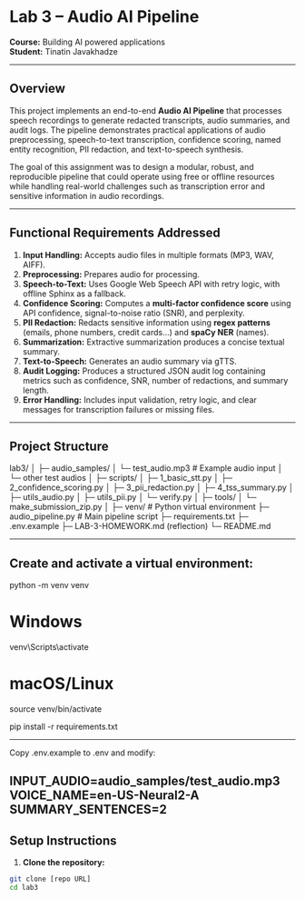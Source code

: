 # Lab 3 – Audio AI Pipeline

**Course:** Building AI powered applications  
**Student:** Tinatin Javakhadze

---

## Overview

This project implements an end-to-end **Audio AI Pipeline** that processes speech recordings to generate redacted transcripts, audio summaries, and audit logs. The pipeline demonstrates practical applications of audio preprocessing, speech-to-text transcription, confidence scoring, named entity recognition, PII redaction, and text-to-speech synthesis.

The goal of this assignment was to design a modular, robust, and reproducible pipeline that could operate using free or offline resources while handling real-world challenges such as transcription error and sensitive information in audio recordings.

---

## Functional Requirements Addressed

1. **Input Handling:** Accepts audio files in multiple formats (MP3, WAV, AIFF).
2. **Preprocessing:** Prepares audio for processing.
3. **Speech-to-Text:** Uses Google Web Speech API with retry logic, with offline Sphinx as a fallback.
4. **Confidence Scoring:** Computes a **multi-factor confidence score** using API confidence, signal-to-noise ratio (SNR), and perplexity.
5. **PII Redaction:** Redacts sensitive information using **regex patterns** (emails, phone numbers, credit cards...) and **spaCy NER** (names).
6. **Summarization:** Extractive summarization produces a concise textual summary.
7. **Text-to-Speech:** Generates an audio summary via gTTS.
8. **Audit Logging:** Produces a structured JSON audit log containing metrics such as confidence, SNR, number of redactions, and summary length.
9. **Error Handling:** Includes input validation, retry logic, and clear messages for transcription failures or missing files.

---

## Project Structure

lab3/
│
├─ audio_samples/
│ └─ test_audio.mp3 # Example audio input
│ └─ other test audios
│
├─ scripts/
│ ├─ 1_basic_stt.py
│ ├─ 2_confidence_scoring.py
│ ├─ 3_pii_redaction.py
│ ├─ 4_tss_summary.py
│ ├─ utils_audio.py
│ ├─ utils_pii.py
│ └─ verify.py
│
├─ tools/
│ └─ make_submission_zip.py
│
├─ venv/ # Python virtual environment
├─ audio_pipeline.py # Main pipeline script
├─ requirements.txt
├─ .env.example
├─ LAB-3-HOMEWORK.md (reflection)
└─ README.md


---
## Create and activate a virtual environment:

python -m venv venv
# Windows
venv\Scripts\activate
# macOS/Linux
source venv/bin/activate


pip install -r requirements.txt

---

Copy .env.example to .env and modify:

INPUT_AUDIO=audio_samples/test_audio.mp3
VOICE_NAME=en-US-Neural2-A
SUMMARY_SENTENCES=2
---


## Setup Instructions

1. **Clone the repository:**

```bash
git clone [repo URL]
cd lab3



